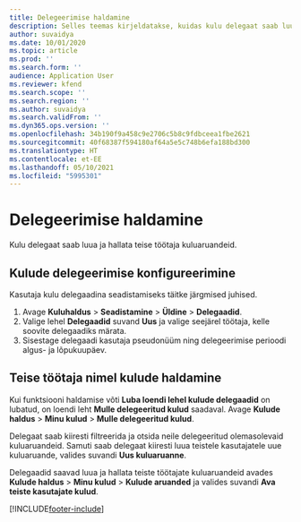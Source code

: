 ```yaml
---
title: Delegeerimise haldamine
description: Selles teemas kirjeldatakse, kuidas kulu delegaat saab luua ja hallata mõne muu töötaja kuluaruannet.
author: suvaidya
ms.date: 10/01/2020
ms.topic: article
ms.prod: ''
ms.search.form: ''
audience: Application User
ms.reviewer: kfend
ms.search.scope: ''
ms.search.region: ''
ms.author: suvaidya
ms.search.validFrom: ''
ms.dyn365.ops.version: ''
ms.openlocfilehash: 34b190f9a458c9e2706c5b8c9fdbceea1fbe2621
ms.sourcegitcommit: 40f68387f594180af64a5e5c748b6efa188bd300
ms.translationtype: HT
ms.contentlocale: et-EE
ms.lasthandoff: 05/10/2021
ms.locfileid: "5995301"
---
```

# <a name="manage-delegation"></a>Delegeerimise haldamine
Kulu delegaat saab luua ja hallata teise töötaja kuluaruandeid.

## <a name="configuring-expense-delegation"></a>Kulude delegeerimise konfigureerimine

Kasutaja kulu delegaadina seadistamiseks täitke järgmised juhised. 
1. Avage **Kuluhaldus** > **Seadistamine** > **Üldine** > **Delegaadid**. 
2. Valige lehel **Delegaadid** suvand **Uus** ja valige seejärel töötaja, kelle soovite delegaadiks märata. 
3. Sisestage delegaadi kasutaja pseudonüüm ning delegeerimise perioodi algus- ja lõpukuupäev.

## <a name="manage-expenses-on-behalf-of-another-employee"></a>Teise töötaja nimel kulude haldamine

Kui funktsiooni haldamise võti **Luba loendi lehel kulude delegaadid** on lubatud, on loendi leht **Mulle delegeeritud kulud** saadaval. Avage **Kulude haldus** > **Minu kulud** > **Mulle delegeeritud kulud**.

Delegaat saab kiiresti filtreerida ja otsida neile delegeeritud olemasolevaid kuluaruandeid. Samuti saab delegaat kiiresti luua teistele kasutajatele uue kuluaruande, valides suvandi **Uus kuluaruanne**.

Delegaadid saavad luua ja hallata teiste töötajate kuluaruandeid avades **Kulude haldus** > **Minu kulud** > **Kulude aruanded** ja valides suvandi **Ava teiste kasutajate kulud**.


[!INCLUDE[footer-include](../includes/footer-banner.md)]